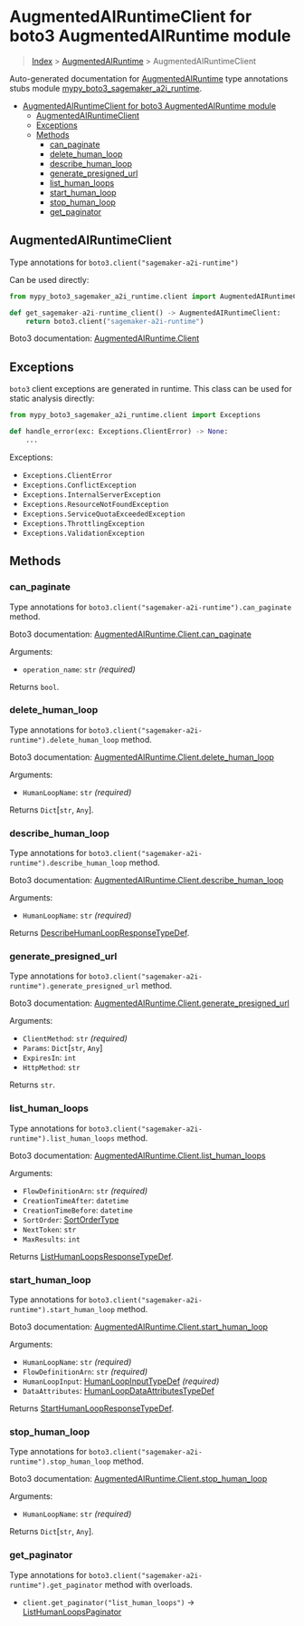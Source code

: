 # AugmentedAIRuntimeClient for boto3 AugmentedAIRuntime module

> [Index](..) > [AugmentedAIRuntime](.) > AugmentedAIRuntimeClient

Auto-generated documentation for
[AugmentedAIRuntime](https://boto3.amazonaws.com/v1/documentation/api/1.17.77/reference/services/sagemaker-a2i-runtime.html#AugmentedAIRuntime)
type annotations stubs module
[mypy_boto3_sagemaker_a2i_runtime](https://pypi.org/project/mypy-boto3-sagemaker-a2i-runtime/).

- [AugmentedAIRuntimeClient for boto3 AugmentedAIRuntime module](#augmentedairuntimeclient-for-boto3-augmentedairuntime-module)
  - [AugmentedAIRuntimeClient](#augmentedairuntimeclient)
  - [Exceptions](#exceptions)
  - [Methods](#methods)
    - [can_paginate](#can_paginate)
    - [delete_human_loop](#delete_human_loop)
    - [describe_human_loop](#describe_human_loop)
    - [generate_presigned_url](#generate_presigned_url)
    - [list_human_loops](#list_human_loops)
    - [start_human_loop](#start_human_loop)
    - [stop_human_loop](#stop_human_loop)
    - [get_paginator](#get_paginator)

## AugmentedAIRuntimeClient

Type annotations for `boto3.client("sagemaker-a2i-runtime")`

Can be used directly:

```python
from mypy_boto3_sagemaker_a2i_runtime.client import AugmentedAIRuntimeClient

def get_sagemaker-a2i-runtime_client() -> AugmentedAIRuntimeClient:
    return boto3.client("sagemaker-a2i-runtime")
```

Boto3 documentation:
[AugmentedAIRuntime.Client](https://boto3.amazonaws.com/v1/documentation/api/1.17.77/reference/services/sagemaker-a2i-runtime.html#AugmentedAIRuntime.Client)

## Exceptions

`boto3` client exceptions are generated in runtime. This class can be used for
static analysis directly:

```python
from mypy_boto3_sagemaker_a2i_runtime.client import Exceptions

def handle_error(exc: Exceptions.ClientError) -> None:
    ...
```

Exceptions:

- `Exceptions.ClientError`
- `Exceptions.ConflictException`
- `Exceptions.InternalServerException`
- `Exceptions.ResourceNotFoundException`
- `Exceptions.ServiceQuotaExceededException`
- `Exceptions.ThrottlingException`
- `Exceptions.ValidationException`

## Methods

### can_paginate

Type annotations for `boto3.client("sagemaker-a2i-runtime").can_paginate`
method.

Boto3 documentation:
[AugmentedAIRuntime.Client.can_paginate](https://boto3.amazonaws.com/v1/documentation/api/1.17.77/reference/services/sagemaker-a2i-runtime.html#AugmentedAIRuntime.Client.can_paginate)

Arguments:

- `operation_name`: `str` *(required)*

Returns `bool`.

### delete_human_loop

Type annotations for `boto3.client("sagemaker-a2i-runtime").delete_human_loop`
method.

Boto3 documentation:
[AugmentedAIRuntime.Client.delete_human_loop](https://boto3.amazonaws.com/v1/documentation/api/1.17.77/reference/services/sagemaker-a2i-runtime.html#AugmentedAIRuntime.Client.delete_human_loop)

Arguments:

- `HumanLoopName`: `str` *(required)*

Returns `Dict`\[`str`, `Any`\].

### describe_human_loop

Type annotations for
`boto3.client("sagemaker-a2i-runtime").describe_human_loop` method.

Boto3 documentation:
[AugmentedAIRuntime.Client.describe_human_loop](https://boto3.amazonaws.com/v1/documentation/api/1.17.77/reference/services/sagemaker-a2i-runtime.html#AugmentedAIRuntime.Client.describe_human_loop)

Arguments:

- `HumanLoopName`: `str` *(required)*

Returns
[DescribeHumanLoopResponseTypeDef](./type_defs.md#describehumanloopresponsetypedef).

### generate_presigned_url

Type annotations for
`boto3.client("sagemaker-a2i-runtime").generate_presigned_url` method.

Boto3 documentation:
[AugmentedAIRuntime.Client.generate_presigned_url](https://boto3.amazonaws.com/v1/documentation/api/1.17.77/reference/services/sagemaker-a2i-runtime.html#AugmentedAIRuntime.Client.generate_presigned_url)

Arguments:

- `ClientMethod`: `str` *(required)*
- `Params`: `Dict`\[`str`, `Any`\]
- `ExpiresIn`: `int`
- `HttpMethod`: `str`

Returns `str`.

### list_human_loops

Type annotations for `boto3.client("sagemaker-a2i-runtime").list_human_loops`
method.

Boto3 documentation:
[AugmentedAIRuntime.Client.list_human_loops](https://boto3.amazonaws.com/v1/documentation/api/1.17.77/reference/services/sagemaker-a2i-runtime.html#AugmentedAIRuntime.Client.list_human_loops)

Arguments:

- `FlowDefinitionArn`: `str` *(required)*
- `CreationTimeAfter`: `datetime`
- `CreationTimeBefore`: `datetime`
- `SortOrder`: [SortOrderType](./literals.md#sortordertype)
- `NextToken`: `str`
- `MaxResults`: `int`

Returns
[ListHumanLoopsResponseTypeDef](./type_defs.md#listhumanloopsresponsetypedef).

### start_human_loop

Type annotations for `boto3.client("sagemaker-a2i-runtime").start_human_loop`
method.

Boto3 documentation:
[AugmentedAIRuntime.Client.start_human_loop](https://boto3.amazonaws.com/v1/documentation/api/1.17.77/reference/services/sagemaker-a2i-runtime.html#AugmentedAIRuntime.Client.start_human_loop)

Arguments:

- `HumanLoopName`: `str` *(required)*
- `FlowDefinitionArn`: `str` *(required)*
- `HumanLoopInput`:
  [HumanLoopInputTypeDef](./type_defs.md#humanloopinputtypedef) *(required)*
- `DataAttributes`:
  [HumanLoopDataAttributesTypeDef](./type_defs.md#humanloopdataattributestypedef)

Returns
[StartHumanLoopResponseTypeDef](./type_defs.md#starthumanloopresponsetypedef).

### stop_human_loop

Type annotations for `boto3.client("sagemaker-a2i-runtime").stop_human_loop`
method.

Boto3 documentation:
[AugmentedAIRuntime.Client.stop_human_loop](https://boto3.amazonaws.com/v1/documentation/api/1.17.77/reference/services/sagemaker-a2i-runtime.html#AugmentedAIRuntime.Client.stop_human_loop)

Arguments:

- `HumanLoopName`: `str` *(required)*

Returns `Dict`\[`str`, `Any`\].

### get_paginator

Type annotations for `boto3.client("sagemaker-a2i-runtime").get_paginator`
method with overloads.

- `client.get_paginator("list_human_loops")` ->
  [ListHumanLoopsPaginator](./paginators.md#listhumanloopspaginator)
